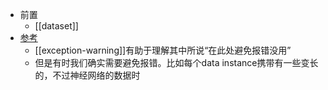 - 前置
  - [[dataset]]
- [参考](https://blog.csdn.net/qq_43391414/article/details/120462055)
  - [[exception-warning]]有助于理解其中所说“在此处避免报错没用”
  - 但是有时我们确实需要避免报错。比如每个data instance携带有一些变长的，不过神经网络的数据时